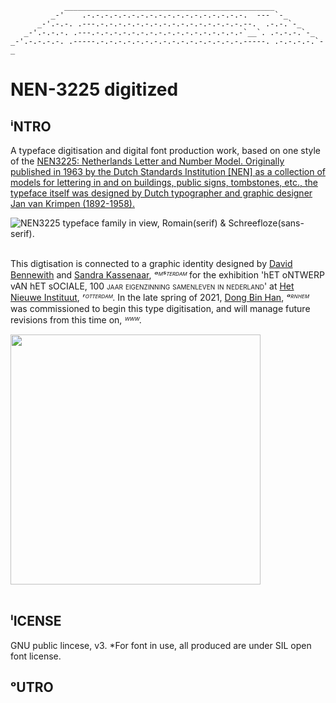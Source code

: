 <!-- language: lang-none -->


                _______________________________________________            
             _-'    .-.-.-.-.-.-.-.-.-.-.-.-.-.-.-.-.-.-.  --- `-_          
          _-'.-.-. .---.-.-.-.-.-.-.-.-.-.-.-.-.-.-.-.-.--.  .-.-.`-_      
       _-'.-.-.-. .---.-.-.-.-.-.-.-.-.-.-.-.-.-.-.-.-.-`__`. .-.-.-.`-_   
    _-'.-.-.-.-. .-----.-.-.-.-.-.-.-.-.-.-.-.-.-.-.-.-.-----. .-.-.-.-.`-_


# NEN-3225 digitized




## ⁱNTRO
A typeface digitisation and digital font production work, based on one style of the [NEN3225: Netherlands Letter and Number Model. Originally published in 1963 by the Dutch Standards Institution [NEN] as a collection of models for lettering in and on buildings, public signs, tombstones, etc., the typeface itself was designed by Dutch typographer and graphic designer Jan van Krimpen (1892-1958).](https://www.nen.nl/en/nen-3225-1962-nl-6541) 


![NEN3225 typeface family in view, Romain(serif) & Schreefloze(sans-serif).](https://i.imgur.com/0Jrh13q.png)<br> <br> 


This digtisation is connected to a graphic identity designed by [David Bennewith](https://colophon.info/) and [Sandra Kassenaar](https://www.sandrakassenaar.com/), *ᵃᴹˢᵀᴱᴿᴰᴬᴹ* for the exhibition 'hET oNTWERP vAN hET sOCIALE, <span style="font-variant:small-caps;">100 jaar eigenzinning samenleven in nederland</span>' at [Het Nieuwe Instituut](https://ontwerpvanhetsociale.hetnieuweinstituut.nl/), *ʳᴼᵀᵀᴱᴿᴰᴬᴹ*. In the late spring of 2021, [Dong Bin Han](https://openboek.info/), *ᵃᴿᴺᴴᴱᴹ* was commissioned to begin this type digitisation, and will manage future revisions from this time on, *ᵂᵂᵂ*. 

<img src="https://ontwerpvanhetsociale.hetnieuweinstituut.nl/sites/default/files/cover-8231-61474/mobile_portrait.jpg" width="400"><br> <br> 



## ˡICENSE
GNU public lincese, v3. \*For font in use, all produced are under SIL open font license.

## ᵒUTRO









